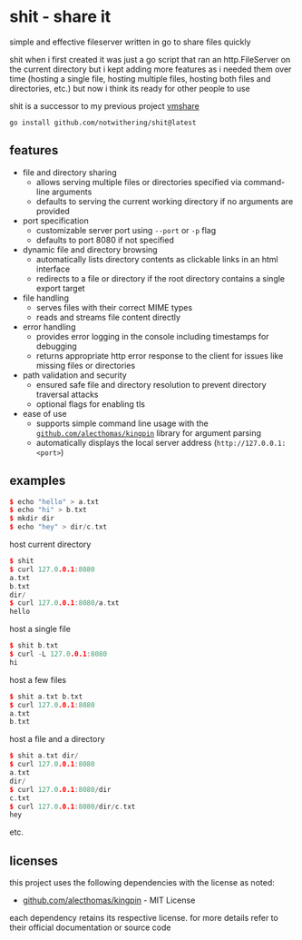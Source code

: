 # shit - **sh**are **it**

simple and effective fileserver written in go to share files quickly

shit when i first created it was just a go script that ran an http.FileServer on the current directory but i kept adding more features as i needed them over time (hosting a single file, hosting multiple files, hosting both files and directories, etc.) but now i think its ready for other people to use

shit is a successor to my previous project [vmshare](https://github.com/notwithering/vmshare)

```
go install github.com/notwithering/shit@latest
```

## features

- file and directory sharing
	+ allows serving multiple files or directories specified via command-line arguments
	+ defaults to serving the current working directory if no arguments are provided
- port specification
	+ customizable server port using `--port` or `-p` flag
	+ defaults to port 8080 if not specified
- dynamic file and directory browsing
	+ automatically lists directory contents as clickable links in an html interface
	+ redirects to a file or directory if the root directory contains a single export target
- file handling
	+ serves files with their correct MIME types
	+ reads and streams file content directly 
- error handling
	+ provides error logging in the console including timestamps for debugging
	+ returns appropriate http error response to the client for issues like missing files or directories
- path validation and security
	+ ensured safe file and directory resolution to prevent directory traversal attacks
	+ optional flags for enabling tls
- ease of use
	+ supports simple command line usage with the [`github.com/alecthomas/kingpin`](https://github.com/alecthomas/kingpin) library for argument parsing
	+ automatically displays the local server address (`http://127.0.0.1:<port>`)

## examples

<!-- code examples labeled as C++ for better bash formatting -->

```cpp
$ echo "hello" > a.txt
$ echo "hi" > b.txt
$ mkdir dir
$ echo "hey" > dir/c.txt
```

host current directory

```cpp
$ shit
$ curl 127.0.0.1:8080
a.txt
b.txt
dir/
$ curl 127.0.0.1:8080/a.txt
hello
```

host a single file

```cpp
$ shit b.txt
$ curl -L 127.0.0.1:8080
hi
```

host a few files

```cpp
$ shit a.txt b.txt
$ curl 127.0.0.1:8080
a.txt
b.txt
```

host a file and a directory

```cpp
$ shit a.txt dir/
$ curl 127.0.0.1:8080
a.txt
dir/
$ curl 127.0.0.1:8080/dir
c.txt
$ curl 127.0.0.1:8080/dir/c.txt
hey
```

etc.

## licenses

this project uses the following dependencies with the license as noted:

- [github.com/alecthomas/kingpin](https://github.com/alecthomas/kingpin) - MIT License

each dependency retains its respective license. for more details refer to their official documentation or source code